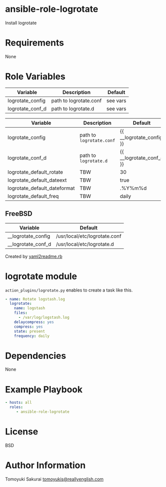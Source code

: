 # ansible-role-logrotate

Install logrotate

# Requirements

None

# Role Variables

|Variable|Description|Default|
|--------|-----------|-------|
| logrotate\_config  | path to logrotate.conf | see vars |
| logrotate\_conf\_d | path to logrotate.d    | see vars |

| Variable | Description | Default |
|----------|-------------|---------|
| logrotate\_config | path to `logrotate.conf` | {{ \_\_logrotate\_config }} |
| logrotate\_conf\_d | path to `logrotate.d` | {{ \_\_logrotate\_conf\_d }} |
| logrotate\_default\_rotate | TBW | 30 |
| logrotate\_default\_dateext | TBW | true |
| logrotate\_default\_dateformat | TBW | .%Y%m%d |
| logrotate\_default\_freq | TBW | daily |

## FreeBSD

| Variable | Default |
|----------|---------|
| \_\_logrotate\_config | /usr/local/etc/logrotate.conf |
| \_\_logrotate\_conf\_d | /usr/local/etc/logrotate.d |


Created by [yaml2readme.rb](https://gist.github.com/trombik/b2df709657c08d845b1d3b3916e592d3)

# logrotate module

`action_plugins/logrotate.py` enables to create a task like this.

```yaml
- name: Rotate logstash.log
  logrotate:
    name: logstash
    files:
      - /var/log/logstash.log
    delaycompress: yes
    compress: yes
    state: present
    frequency: daily
```

# Dependencies

None

# Example Playbook

```yaml
- hosts: all
  roles:
     - ansible-role-logrotate
```

# License

BSD

# Author Information

Tomoyuki Sakurai <tomoyukis@reallyenglish.com>
